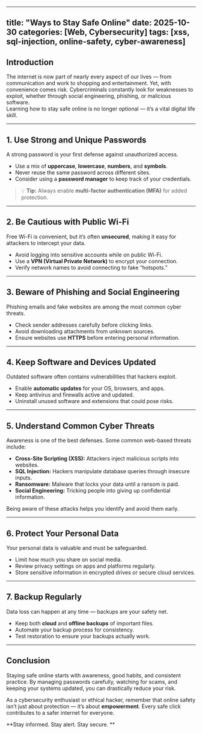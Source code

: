 
---
title: "Ways to Stay Safe Online"
date: 2025-10-30
categories: [Web, Cybersecurity]
tags: [xss, sql-injection, online-safety, cyber-awareness]
---

## Introduction  

The internet is now part of nearly every aspect of our lives — from communication and work to shopping and entertainment. Yet, with convenience comes risk. Cybercriminals constantly look for weaknesses to exploit, whether through social engineering, phishing, or malicious software.  
Learning how to stay safe online is no longer optional — it’s a vital digital life skill.

---

## 1. Use Strong and Unique Passwords  

A strong password is your first defense against unauthorized access.  
- Use a mix of **uppercase**, **lowercase**, **numbers**, and **symbols**.  
- Never reuse the same password across different sites.  
- Consider using a **password manager** to keep track of your credentials.  

> 💡 **Tip:** Always enable **multi-factor authentication (MFA)** for added protection.

---

## 2. Be Cautious with Public Wi-Fi  

Free Wi-Fi is convenient, but it’s often **unsecured**, making it easy for attackers to intercept your data.  
- Avoid logging into sensitive accounts while on public Wi-Fi.  
- Use a **VPN (Virtual Private Network)** to encrypt your connection.  
- Verify network names to avoid connecting to fake “hotspots.”  

---

## 3. Beware of Phishing and Social Engineering  

Phishing emails and fake websites are among the most common cyber threats.  
- Check sender addresses carefully before clicking links.  
- Avoid downloading attachments from unknown sources.  
- Ensure websites use **HTTPS** before entering personal information.  

---

## 4. Keep Software and Devices Updated  

Outdated software often contains vulnerabilities that hackers exploit.  
- Enable **automatic updates** for your OS, browsers, and apps.  
- Keep antivirus and firewalls active and updated.  
- Uninstall unused software and extensions that could pose risks.  

---

## 5. Understand Common Cyber Threats  

Awareness is one of the best defenses. Some common web-based threats include:  
- **Cross-Site Scripting (XSS):** Attackers inject malicious scripts into websites.  
- **SQL Injection:** Hackers manipulate database queries through insecure inputs.  
- **Ransomware:** Malware that locks your data until a ransom is paid.  
- **Social Engineering:** Tricking people into giving up confidential information.  

Being aware of these attacks helps you identify and avoid them early.

---

## 6. Protect Your Personal Data  

Your personal data is valuable and must be safeguarded.  
- Limit how much you share on social media.  
- Review privacy settings on apps and platforms regularly.  
- Store sensitive information in encrypted drives or secure cloud services.  

---

## 7. Backup Regularly  

Data loss can happen at any time — backups are your safety net.  
- Keep both **cloud** and **offline backups** of important files.  
- Automate your backup process for consistency.  
- Test restoration to ensure your backups actually work.  

---

##  Conclusion  

Staying safe online starts with awareness, good habits, and consistent practice. By managing passwords carefully, watching for scams, and keeping your systems updated, you can drastically reduce your risk.  

As a cybersecurity enthusiast or ethical hacker, remember that online safety isn’t just about protection — it’s about **empowerment**. Every safe click contributes to a safer internet for everyone.  

 **Stay informed. Stay alert. Stay secure. **
